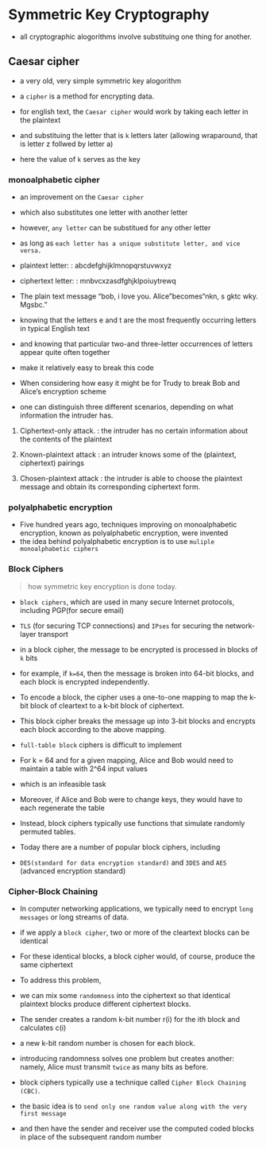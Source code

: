# Symmetric Key Cryptography

- all cryptographic alogorithms involve substituing one thing for another.

## Caesar cipher

- a very old, very simple symmetric key alogorithm
- a `cipher` is a method for encrypting data.

- for english text, the `Caesar cipher` would work by taking each letter in the plaintext
- and substituing the letter that is `k` letters later (allowing wraparound, that is letter z follwed by letter a)
- here the value of `k` serves as the key

### monoalphabetic cipher

- an improvement on the `Caesar cipher`
- which also substitutes one letter with another letter
- however, `any letter` can be substitued for any other letter
- as long as `each letter has a unique substitute letter, and vice versa.`

- plaintext letter:
: abcdefghijklmnopqrstuvwxyz

- ciphertext letter:
: mnbvcxzasdfghjklpoiuytrewq

- The plain text message “bob, i love you. Alice”becomes“nkn, s gktc wky. Mgsbc.” 

- knowing that the letters e and t are the most frequently occurring letters in typical English text
- and knowing that particular two-and three-letter occurrences of letters appear quite often together
- make it relatively easy to break this code

- When considering how easy it might be for Trudy to break Bob and Alice’s encryption scheme
- one can distinguish three different scenarios, depending on what information the intruder has.
1. Ciphertext-only attack.
: the intruder has no certain information about the contents of the plaintext

2. Known-plaintext attack
: an intruder knows some of the (plaintext, ciphertext) pairings

3. Chosen-plaintext attack
: the intruder is able to choose the plaintext message and obtain its corresponding ciphertext form.

### polyalphabetic encryption

- Five hundred years ago, techniques improving on monoalphabetic encryption, known as polyalphabetic encryption, were invented
- the idea behind polyalphabetic encryption is to use `muliple monoalphabetic ciphers`

### Block Ciphers

> how symmetric key encryption is done today.

- `block ciphers`, which are used in many secure Internet protocols, including PGP(for secure email)
- `TLS` (for securing TCP connections) and `IPses` for securing the network-layer transport

- in a block cipher, the message to be encrypted is processed in blocks of `k` bits
- for example, if `k=64`, then the message is broken into 64-bit blocks, and each block is encrypted independently.
- To encode a block, the cipher uses a one-to-one mapping to map the k-bit block of cleartext to a k-bit block of ciphertext.

- This block cipher breaks the message up into 3-bit blocks and encrypts each block according to the above mapping.

- `full-table block` ciphers is difficult to implement
- For k = 64 and for a given mapping, Alice and Bob would need to maintain a table with 2^64 input values
- which is an infeasible task
- Moreover, if Alice and Bob were to change keys, they would have to each regenerate the table

- Instead, block ciphers typically use functions that simulate randomly permuted tables.

- Today there are a number of popular block ciphers, including 
- `DES(standard for data encryption standard)` and `3DES` and `AES` (advanced encryption standard)

### Cipher-Block Chaining
- In computer networking applications, we typically need to encrypt `long messages` or long streams of data.
- if we apply a `block cipher`, two or more of the cleartext blocks can be identical
- For these identical blocks, a block cipher would, of course, produce the same ciphertext

- To address this problem, 
- we can mix some `randomness` into the ciphertext so that identical plaintext blocks produce different ciphertext blocks.
- The sender creates a random k-bit number r(i) for the ith block and calculates c(i)
- a new k-bit random number is chosen for each block. 

- introducing randomness solves one problem but creates another: namely, Alice must transmit `twice` as many bits as before.
- block ciphers typically use a technique called `Cipher Block Chaining (CBC)`.
- the basic idea is to `send only one random value along with the very first message`
- and then have the sender and receiver use the computed coded blocks in place of the subsequent random number

